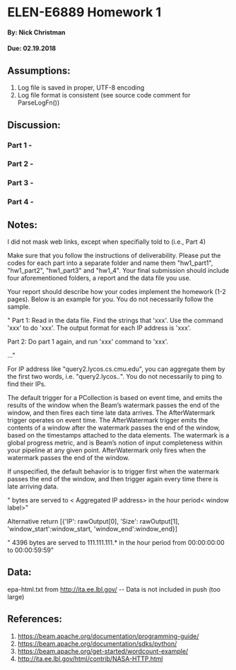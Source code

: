 # ELEN-E6889 Homework 1
#### By:  Nick Christman
#### Due: 02.19.2018

## Assumptions:
1. Log file is saved in proper, UTF-8 encoding
2. Log file format is consistent (see source code comment for ParseLogFn())

## Discussion:
### Part 1 - 
### Part 2 - 
### Part 3 -
### Part 4 - 

## Notes:
I did not mask web links, except when specifially told to (i.e., Part 4)

Make sure that you follow the instructions of deliverability. Please put the codes for each part into a separate folder and name them "hw1_part1", "hw1_part2", "hw1_part3" and "hw1_4".  Your final submission should include four aforementioned folders, a report and the data file you use.

Your report should describe how your codes implement the homework (1-2 pages).  Below is an example for you. You do not necessarily follow the sample.

" Part 1: Read in the data file. Find the strings that 'xxx'. Use the command 'xxx' to do 'xxx'. The output format for each IP address is 'xxx'.

  Part 2: Do part 1 again, and run 'xxx' command to 'xxx'.

  ..."

  For IP address like "query2.lycos.cs.cmu.edu", you can aggregate them by the first two words, i.e. "query2.lycos.*.*". You do not necessarily to ping to find their IPs.
  




The default trigger for a PCollection is based on event time, and emits the results of the window when the Beam’s watermark passes the end of the window, and then fires each time late data arrives. The AfterWatermark trigger operates on event time. The AfterWatermark trigger emits the contents of a window after the watermark passes the end of the window, based on the timestamps attached to the data elements. The watermark is a global progress metric, and is Beam’s notion of input completeness within your pipeline at any given point. AfterWatermark only fires when the watermark passes the end of the window.

If unspecified, the default behavior is to trigger first when the watermark passes the end of the window, and then trigger again every time there is late arriving data.


"<number of bytes> bytes are served to < Aggregated IP address> in the hour period< window label>"

Alternative return [{'IP': rawOutput[0],
             'Size': rawOutput[1],
             'window_start':window_start,
             'window_end':window_end}]

" 4396 bytes are served to 111.111.111.* in the hour period from 00:00:00:00 to 00:00:59:59"


## Data:
epa-html.txt from http://ita.ee.lbl.gov/
-- Data is not included in push (too large)


 ## References:
 1. https://beam.apache.org/documentation/programming-guide/
 2. https://beam.apache.org/documentation/sdks/python/
 3. https://beam.apache.org/get-started/wordcount-example/
 4. http://ita.ee.lbl.gov/html/contrib/NASA-HTTP.html 
